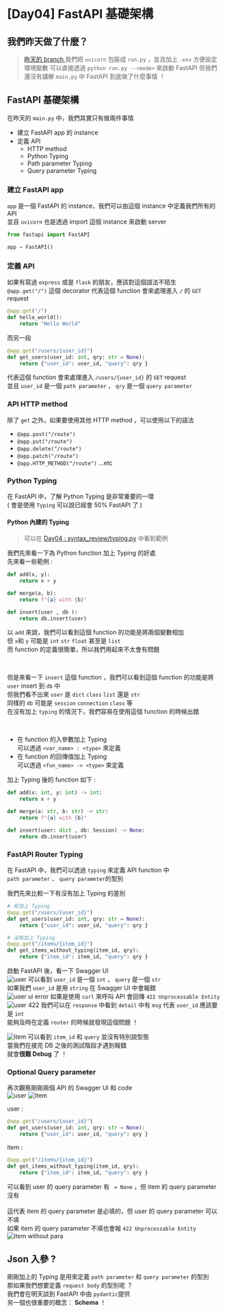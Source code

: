 # [Day04] FastAPI 基礎架構

## 我們昨天做了什麼？
> [ 昨天的 branch ](https://github.com/jason810496/iThome2023-FastAPI-Tutorial/tree/Day03)
> 我們把 `uvicorn` 包裝成 `run.py` ，並且加上 `.env` 方便設定環境變數
> 可以直接透過 `python run.py --<mode>` 來啟動 FastAPI
> 但我們還沒有講解 `main.py` 中 FastAPI 到底做了什麼事情 ！

## FastAPI 基礎架構

在昨天的 `main.py` 中，我們其實只有做兩件事情
- 建立 FastAPI app 的 instance
- 定義 API
    - HTTP method
    - Python Typing
    - Path parameter Typing
    - Query parameter Typing


### 建立 FastAPI app

`app` 是一個 FastAPI 的 instance，我們可以由這個 instance 中定義我們所有的 API <br>
並且 `uvicorn` 也是透過 import 這個 instance 來啟動 server <br>
```python
from fastapi import FastAPI

app = FastAPI()
```

### 定義 API

如果有寫過 `express` 或是 `flask` 的朋友，應該對這個語法不陌生 <br>
`@app.get("/")` 這個 decorator 代表這個 function 會來處理進入 `/` 的 `GET` request <br>

```python
@app.get("/")
def hello_world():
    return "Hello World"
```

而另一段 
```python
@app.get("/users/{user_id}")
def get_users(user_id: int, qry: str = None):
    return {"user_id": user_id, "query": qry }
```
代表這個 function 會來處理進入 `/users/{user_id}` 的 `GET` request <br>
並且 `user_id` 是一個 `path parameter` ， `qry` 是一個 `query parameter`

### API HTTP method

除了 `get` 之外，如果要使用其他 HTTP method ，可以使用以下的語法
- `@app.post("/route")`
- `@app.put("/route")`
- `@app.delete("/route")`
- `@app.patch("/route")`
- `@app.HTTP_METHOD("/route")` ...etc

### Python Typing

在 FastAPI 中，了解 Python Typing 是非常重要的一環 <br>
( 會是使用 `Typing` 可以說已經會 50% FastAPI 了 )

#### Python 內建的 Typing

> 可以在 [Day04 : syntax_review/typing.py]() 中看到範例

我們先來看一下為 Python function 加上 Typing 的好處 <br>
先來看一些範例 : <br>
```python
def add(x, y):
    return x + y

def merge(a, b):
    return f"{a} with {b}"

def insert(user , db ):
    return db.insert(user)
```

以 `add` 來說，我們可以看到這個 function 的功能是將兩個變數相加 <br>
但 `x`和 `y` 可能是 `int` `str` `float` 甚至是 `list` <br>
而 function 的定義很簡單，所以我們用起來不太會有問題

<br>

但是來看一下 `insert` 這個 function ，我們可以看到這個 function 的功能是將 `user` insert 到 `db` 中 <br>
但我們看不出來 `user` 是 `dict` `class` `list` 還是 `str` <br>
同樣的 `db` 可能是 `session` `connection` `class` 等<br>
在沒有加上 `typing` 的情況下，我們容易在使用這個 function 的時候出錯

<br>

- 在 function 的入參數加上 Typing <br>
    可以透過 `<var_name> : <type>` 來定義 
- 在 function 的回傳值加上 Typing <br>
    可以透過 `<fun_name> -> <type>` 來定義 <br>

加上 Typing 後的 function 如下 : <br>
```python
def add(x: int, y: int) -> int:
    return x + y

def merge(a: str, b: str) -> str:
    return f"{a} with {b}"

def insert(user: dict , db: Session) -> None:
    return db.insert(user)
```

### FastAPI Router Typing

在 FastAPI 中，我們可以透過 `typing` 來定義 API function 中 <br>
`path parameter` 、 `query parameter`的型別 <br>

我們先來比較一下有沒有加上 Typing 的差別<br>
```python
# 有加上 Typing
@app.get("/users/{user_id}")
def get_users(user_id: int, qry: str = None):
    return {"user_id": user_id, "query": qry }

# 沒有加上 Typing
@app.get("/items/{item_id}")
def get_items_without_typing(item_id, qry):
    return {"item_id": item_id, "query": qry }
```

啟動 FastAPI 後，看一下 Swagger UI <br>
![user](https://raw.githubusercontent.com/jason810496/iThome2023-FastAPI-Tutorial/main/assets/Day04/user.png)
可以看到 `user_id` 是一個 `int` ， `query` 是一個 `str` <br>
如果我們 `user_id` 是用 `string` 在 Swagger UI 中會報錯 <br>
![user ui error](https://raw.githubusercontent.com/jason810496/iThome2023-FastAPI-Tutorial/main/assets/Day04/user-ui-error.png)
如果是使用 `curl` 來呼叫 API 會回傳 `422 Unprocessable Entity` <br> 
![user 422](https://raw.githubusercontent.com/jason810496/iThome2023-FastAPI-Tutorial/main/assets/Day04/user-422.png)
我們可以在 `response` 中看到 `detail` 中有 `msg` 代表 `user_id` 應該要是 `int` <br>
能夠及時在定義 `router` 的時候就發現這個問題 ！

![item](https://raw.githubusercontent.com/jason810496/iThome2023-FastAPI-Tutorial/main/assets/Day04/item.png)
可以看到 `item_id` 和 `query` 並沒有特別說型態 <br>
當我們在接完 DB 之後的測試階段才遇到報錯 <br>
就會**很難 Debug** 了 ！

### Optional Query parameter

再次觀察剛剛兩個 API 的 Swagger UI 和 code<br>
![user](https://raw.githubusercontent.com/jason810496/iThome2023-FastAPI-Tutorial/main/assets/Day04/user.png)
![item](https://raw.githubusercontent.com/jason810496/iThome2023-FastAPI-Tutorial/main/assets/Day04/item.png)

user : 
```python
@app.get("/users/{user_id}")
def get_users(user_id: int, qry: str = None):
    return {"user_id": user_id, "query": qry }
```

item : 
```python
@app.get("/items/{item_id}")
def get_items_without_typing(item_id, qry):
    return {"item_id": item_id, "query": qry }
```

可以看到 user 的 query parameter 有 ` = None` ，但 item 的 query parameter 沒有 <br>   
這代表 item 的 query parameter 是必填的，但 user 的 query parameter 可以不填 <br>
如果 item 的 query parameter 不填也會報 `422 Unprocessable Entity` <br>
![item without para](https://raw.githubusercontent.com/jason810496/iThome2023-FastAPI-Tutorial/main/assets/Day04/item-without-para.png)

## Json 入參 ?

剛剛加上的 Typing 是用來定義 `path parameter` 和 `query parameter` 的型別 <br>
那如果我們想要定義 `request body` 的型別呢 ？ <br>
我們會在明天談到 FastAPI 中由 `pydantic`提供 <br>
另一個也很重要的概念： **Schema** ！




